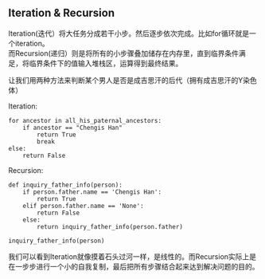 

## Iteration & Recursion

Iteration(迭代）将大任务分成若干小步。然后逐步依次完成。比如for循环就是一个iteration。  
而Recursion(递归）则是将所有的小步骤叠加储存在内存里，直到临界条件满足，将临界条件下的值输入堆栈区，运算得到最终结果。

让我们用两种方法来判断某个男人是否是成吉思汗的后代（拥有成吉思汗的Y染色体）

Iteration:

    for ancestor in all_his_paternal_ancestors:
        if ancestor == "Chengis Han"
            return True
            break
    else:
        return False


Recursion:

    def inquiry_father_info(person):
        if person.father.name == 'Chengis Han':
            return True
        elif person.father.name == 'None':
            return False
        else:
            return inquiry_father_info(person.father)

    inquiry_father_info(person)


我们可以看到Iteration就像摸着石头过河一样，是线性的。而Recursion实际上是在一步步进行一个小的自我复制，最后把所有步骤结合起来达到解决问题的目的。
